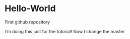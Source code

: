 # Hello-World
First github repository

I'm doing this just for the tutorial!
Now I change the master
